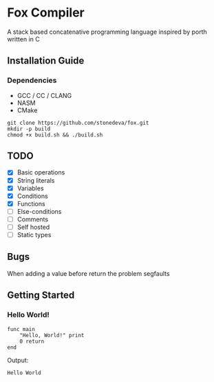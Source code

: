 # Fox Compiler
A stack based concatenative programming language inspired by porth
written in C

## Installation Guide
### Dependencies
- GCC / CC / CLANG
- NASM
- CMake

```console
git clone https://github.com/stonedeva/fox.git
mkdir -p build
chmod +x build.sh && ./build.sh
```

## TODO
- [x] Basic operations
- [x] String literals
- [x] Variables
- [x] Conditions
- [x] Functions
- [ ] Else-conditions
- [ ] Comments
- [ ] Self hosted
- [ ] Static types

## Bugs
When adding a value before return the problem segfaults

## Getting Started
### Hello World!
```code
func main
    "Hello, World!" print
    0 return
end
```
Output:
```code
Hello World
```

